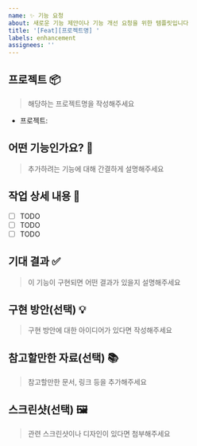 ```yaml
---
name: ✨ 기능 요청
about: 새로운 기능 제안이나 기능 개선 요청을 위한 템플릿입니다
title: '[Feat][프로젝트명] '
labels: enhancement
assignees: ''
---
```


## 프로젝트 📦

> 해당하는 프로젝트명을 작성해주세요

- 프로젝트:

## 어떤 기능인가요? 🚀

> 추가하려는 기능에 대해 간결하게 설명해주세요

## 작업 상세 내용 📝

- [ ] TODO
- [ ] TODO
- [ ] TODO

## 기대 결과 ✅

> 이 기능이 구현되면 어떤 결과가 있을지 설명해주세요

## 구현 방안(선택) 💡

> 구현 방안에 대한 아이디어가 있다면 작성해주세요

## 참고할만한 자료(선택) 📚

> 참고할만한 문서, 링크 등을 추가해주세요

## 스크린샷(선택) 🖼

> 관련 스크린샷이나 디자인이 있다면 첨부해주세요



